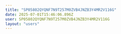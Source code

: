 ```yaml
---
title: "SP05802QYQNF7N9T257M0ZVB4JNZB3Y4MR2V116G"
date: 2025-07-01T15:46:06.896Z
user: SP05802QYQNF7N9T257M0ZVB4JNZB3Y4MR2V116G
layout: "users"
---
```

    